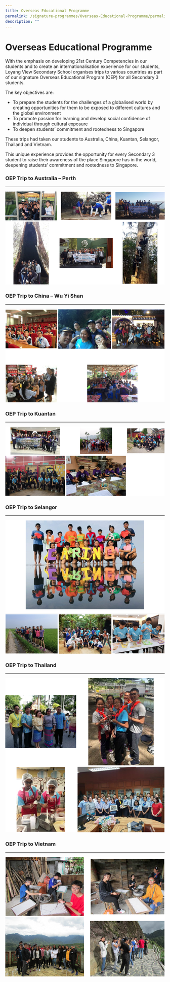 ```yaml
---
title: Overseas Educational Programme
permalink: /signature-programmes/Overseas-Educational-Programme/permalink/
description: ""
---
```

Overseas Educational Programme
==============================

With the emphasis on developing 21st Century Competencies in our students and to create an internationalisation experience for our students, Loyang View Secondary School organises trips to various countries as part of our signature Overseas Educational Program (OEP) for all Secondary 3 students.  

The key objectives are:     

*   To prepare the students for the challenges of a globalised world by creating opportunities for them to be exposed to different cultures and the global environment
*   To promote passion for learning and develop social confidence of individual through cultural exposure
*   To deepen students’ commitment and rootedness to Singapore

These trips had taken our students to Australia, China, Kuantan, Selangor, Thailand and Vietnam.

This unique experience provides the opportunity for every Secondary 3 student to raise their awareness of the place Singapore has in the world, deepening students’ commitment and rootedness to Singapore.

### OEP Trip to Australia – Perth
-----------------------------

![](/images/Perth.png)

### OEP Trip to China – Wu Yi Shan
------------------------------

![](/images/China.png)

### OEP Trip to Kuantan
-------------------

![](/images/Kuantan.png)

### OEP Trip to Selangor
--------------------

![](/images/Selangor.png)

### OEP Trip to Thailand
--------------------

![](/images/Thailand.png)

### OEP Trip to Vietnam
-------------------

![](/images/Vietnam.png)